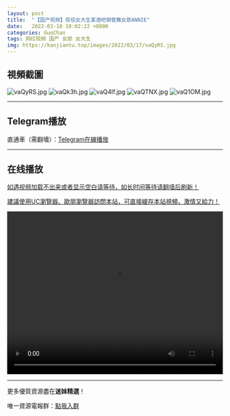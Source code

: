 ```yaml
---
layout: post
title:  "【国产视频】现役女大生某酒吧钢管舞女郎ANNIE"
date:   2022-03-18 10:02:22 +0800
categories: GuoChan
tags: 网红视频 国产 女郎 女大生
img: https://kanjiantu.top/images/2022/03/17/vaQyRS.jpg
---
```



## 視頻截圖

![vaQyRS.jpg](https://kanjiantu.top/images/2022/03/17/vaQyRS.jpg)
![vaQk3h.jpg](https://kanjiantu.top/images/2022/03/17/vaQk3h.jpg)
![vaQ4lf.jpg](https://kanjiantu.top/images/2022/03/17/vaQ4lf.jpg)
![vaQTNX.jpg](https://kanjiantu.top/images/2022/03/17/vaQTNX.jpg)
![vaQ1OM.jpg](https://kanjiantu.top/images/2022/03/17/vaQ1OM.jpg)

* * *
## Telegram播放

直通車（需翻墻）：[Telegram在線播放](https://t.me/mimeijingxuan/187)

* * *
## 在线播放
<u>如遇视频加载不出来或者显示空白请等待，如长时间等待请翻墙后刷新！</u>

<u>建議使用UC瀏覽器、歐朋瀏覽器訪問本站，可直接緩存本站視頻，激情又給力！</u>
<center><video src="https://cdn.publer.io/uploads/tmp/1648498585-24120-0490-4494/633a22011b61baab03c1419460a36a46.mp4" width="100%" height="380px" controls="controls"></video></center>

* * *
更多優質資源盡在**迷妹精選**！

唯一資源電報群：[點我入群](https://t.me/mimeijingxuan)


